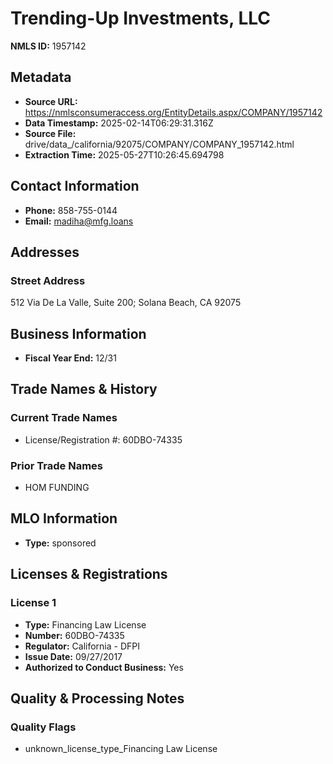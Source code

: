 # Trending-Up Investments, LLC

**NMLS ID:** 1957142

## Metadata
- **Source URL:** https://nmlsconsumeraccess.org/EntityDetails.aspx/COMPANY/1957142
- **Data Timestamp:** 2025-02-14T06:29:31.316Z
- **Source File:** drive/data_/california/92075/COMPANY/COMPANY_1957142.html
- **Extraction Time:** 2025-05-27T10:26:45.694798

## Contact Information
- **Phone:** 858-755-0144
- **Email:** madiha@mfg.loans

## Addresses
### Street Address
512 Via De La Valle, Suite 200; Solana Beach, CA 92075

## Business Information
- **Fiscal Year End:** 12/31

## Trade Names & History
### Current Trade Names
- License/Registration #: 60DBO-74335

### Prior Trade Names
- HOM FUNDING

## MLO Information
- **Type:** sponsored

## Licenses & Registrations

### License 1
- **Type:** Financing Law License
- **Number:** 60DBO-74335
- **Regulator:** California - DFPI
- **Issue Date:** 09/27/2017
- **Authorized to Conduct Business:** Yes

## Quality & Processing Notes
### Quality Flags
- unknown_license_type_Financing Law License
